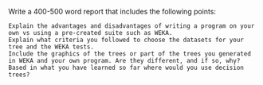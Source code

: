 Write a 400-500 word report that includes the following points:

    Explain the advantages and disadvantages of writing a program on your own vs using a pre-created suite such as WEKA.
    Explain what criteria you followed to choose the datasets for your tree and the WEKA tests.
    Include the graphics of the trees or part of the trees you generated in WEKA and your own program. Are they different, and if so, why?
    Based in what you have learned so far where would you use decision trees?


